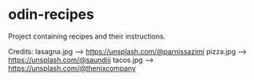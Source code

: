 # odin-recipes
Project containing recipes and their instructions.

Credits:
lasagna.jpg --> https://unsplash.com/@parnissazimi
pizza.jpg --> https://unsplash.com/@saundiii
tacos.jpg --> https://unsplash.com/@thenixcompany



